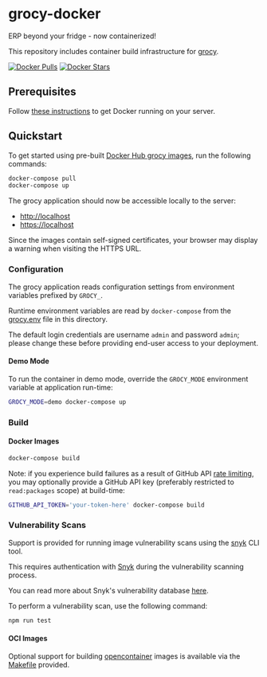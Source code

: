 # grocy-docker

ERP beyond your fridge - now containerized!

This repository includes container build infrastructure for [grocy](https://github.com/grocy/grocy).

[![Docker Pulls](https://img.shields.io/docker/pulls/grocy/grocy.svg)](https://hub.docker.com/r/grocy/grocy/)
[![Docker Stars](https://img.shields.io/docker/stars/grocy/grocy.svg)](https://hub.docker.com/r/grocy/grocy/)

## Prerequisites

Follow [these instructions](https://docs.docker.com/install/) to get Docker running on your server.

## Quickstart

To get started using pre-built [Docker Hub grocy images](https://hub.docker.com/u/grocy), run the following commands:

```sh
docker-compose pull
docker-compose up
```

The grocy application should now be accessible locally to the server:

 - [http://localhost](http://localhost)
 - [https://localhost](https://localhost)

Since the images contain self-signed certificates, your browser may display a warning when visiting the HTTPS URL.

### Configuration

The grocy application reads configuration settings from environment variables prefixed by `GROCY_`.

Runtime environment variables are read by `docker-compose` from the [grocy.env](grocy.env) file in this directory.

The default login credentials are username `admin` and password `admin`; please change these before providing end-user access to your deployment.

#### Demo Mode

To run the container in demo mode, override the `GROCY_MODE` environment variable at application run-time:

```sh
GROCY_MODE=demo docker-compose up
```

### Build

#### Docker Images

```sh
docker-compose build
```

Note: if you experience build failures as a result of GitHub API [rate limiting](https://developer.github.com/v3/#rate-limiting), you may optionally provide a GitHub API key (preferably restricted to `read:packages` scope) at build-time:

```sh
GITHUB_API_TOKEN='your-token-here' docker-compose build
```

### Vulnerability Scans

Support is provided for running image vulnerability scans using the [snyk](https://www.npmjs.com/package/snyk) CLI tool.

This requires authentication with [Snyk](https://snyk.io/) during the vulnerability scanning process.

You can read more about Snyk's vulnerability database [here](https://support.snyk.io/hc/en-us/articles/360003968978-How-efficient-is-our-Vulnerability-Database-).

To perform a vulnerability scan, use the following command:

```sh
npm run test
```

#### OCI Images

Optional support for building [opencontainer](https://www.opencontainers.org/) images is available via the [Makefile](Makefile) provided.
